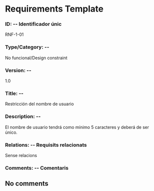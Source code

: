 # Requirements Template
### ID: -- Identificador únic
RNF-1-01
### Type/Category: -- 
No funcional/Design constraint
### Version: -- 
1.0
### Title: --
Restricción del nombre de usuario
### Description: --
El nombre de usuario tendrá como mínimo 5 caracteres y deberá de ser único.
### Relations: -- Requisits relacionats
Sense relacions
### Comments: -- Comentaris
No comments
---